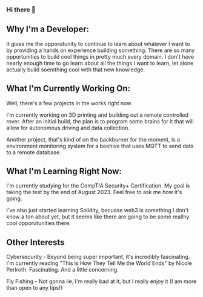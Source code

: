 ### Hi there 👋

## Why I'm a Developer:
It gives me the opporutunity to continue to learn about whatever I want to by providing a hands on experience building something. There are so many opportunities to build cool things in pretty much every domain. I don't have nearly enough time to go learn about all the things I want to learn, let alone actually build soemthing cool with that new knowledge.

## What I'm Currently Working On:
Well, there's a few projects in the works right now.

I'm currently working on 3D printing and building out a remote controlled rover. After an initial build, the plan is to program some brains for it that will allow for autonomous driving and data collection.

Another project, that's kind of on the backburner for the moment, is a environment monitoring system for a beehive that uses MQTT to send data to a remote database. 

## What I'm Learning Right Now:
I'm currently studying for the CompTIA Security+ Certification. My goal is taking the test by the end of August 2023. Feel free to ask me how it's going.

I've also just started learning Solidity, becuase web3 is something I don't know a ton about yet, but it seems like there are going to be some reallhy cool opporutunities there.

## Other Interests
Cybersecurity - Beyond being super important, it's incredibly fascinating. I'm currently reading "This is How They Tell Me the World Ends" by Nicole Perlroth. Fascinating. And a little concerning.

Fly Fishing - Not gonna lie, I'm really bad at it, but I really enjoy it (I am more than open to any tips!)

<!--
**dballif/dballif** is a ✨ _special_ ✨ repository because its `README.md` (this file) appears on your GitHub profile.

Here are some ideas to get you started:

- 🔭 I’m currently working on ...
- 🌱 I’m currently learning ...
- 👯 I’m looking to collaborate on ...
- 🤔 I’m looking for help with ...
- 💬 Ask me about ...
- 📫 How to reach me: ...
- 😄 Pronouns: ...
- ⚡ Fun fact: ...
-->
